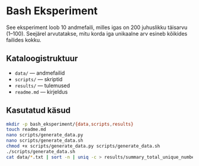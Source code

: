 # Bash Eksperiment

See eksperiment loob 10 andmefaili, milles igas on 200 juhuslikku täisarvu (1–100).
Seejärel arvutatakse, mitu korda iga unikaalne arv esineb kõikides failides kokku.

## Kataloogistruktuur
- `data/` — andmefailid
- `scripts/` — skriptid
- `results/` — tulemused
- `readme.md` — kirjeldus

## Kasutatud käsud
```bash
mkdir -p bash_eksperiment/{data,scripts,results}
touch readme.md
nano scripts/generate_data.py
nano scripts/generate_data.sh
chmod +x scripts/generate_data.py scripts/generate_data.sh
./scripts/generate_data.sh
cat data/*.txt | sort -n | uniq -c > results/summary_total_unique_numbers_counted.txt

